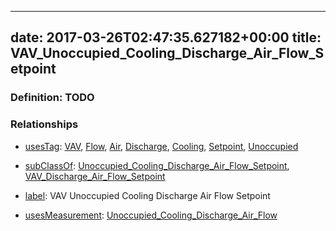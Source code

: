 
---
date: 2017-03-26T02:47:35.627182+00:00
title: VAV_Unoccupied_Cooling_Discharge_Air_Flow_Setpoint
---
### Definition: TODO

### Relationships

* [usesTag](https://brickschema.org/schema/1.0/BrickFrame#usesTag): [VAV](https://brickschema.org/schema/1.0/BrickTag#VAV), [Flow](https://brickschema.org/schema/1.0/BrickTag#Flow), [Air](https://brickschema.org/schema/1.0/BrickTag#Air), [Discharge](https://brickschema.org/schema/1.0/BrickTag#Discharge), [Cooling](https://brickschema.org/schema/1.0/BrickTag#Cooling), [Setpoint](https://brickschema.org/schema/1.0/BrickTag#Setpoint), [Unoccupied](https://brickschema.org/schema/1.0/BrickTag#Unoccupied)

* [subClassOf](http://www.w3.org/2000/01/rdf-schema#subClassOf): [Unoccupied_Cooling_Discharge_Air_Flow_Setpoint](https://brickschema.org/schema/1.0/Brick#Unoccupied_Cooling_Discharge_Air_Flow_Setpoint), [VAV_Discharge_Air_Flow_Setpoint](https://brickschema.org/schema/1.0/Brick#VAV_Discharge_Air_Flow_Setpoint)

* [label](http://www.w3.org/2000/01/rdf-schema#label): VAV Unoccupied Cooling Discharge Air Flow Setpoint

* [usesMeasurement](https://brickschema.org/schema/1.0/BrickFrame#usesMeasurement): [Unoccupied_Cooling_Discharge_Air_Flow](https://brickschema.org/schema/1.0/Brick#Unoccupied_Cooling_Discharge_Air_Flow)

